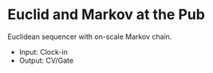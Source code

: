 # Euclid and Markov at the Pub

Euclidean sequencer with on-scale Markov chain.

- Input: Clock-in
- Output: CV/Gate
